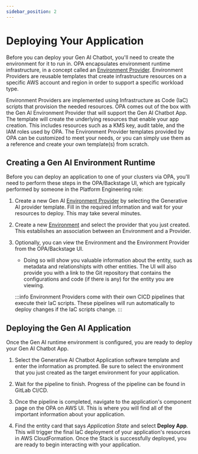 ```yaml
---
sidebar_position: 2
---
```


# Deploying Your Application 

Before you can deploy your Gen AI Chatbot, you'll need to create the environment for it to run in. OPA encapsulates environment runtime infrastructure, in a concept called an [Environment Provider](/docs/techdocs/entities#aws-environment-provider). Environment Providers are reusable templates that create infrastructure resources on a specific AWS account and region in order to support a specific workload type.

Environment Providers are implemented using Infrastructure as Code (IaC) scripts that provision the needed resources. OPA comes out of the box with the Gen AI Environment Provider that will support the Gen AI Chatbot App. The template will create the underlying resources that enable your app creation. This includes resources such as a KMS key, audit table, and the IAM roles used by OPA. The Environment Provider templates provided by OPA can be customized to meet your needs, or you can simply use them as a reference and create your own template(s) from scratch.


## Creating a Gen AI Environment Runtime

Before you can deploy an application to one of your clusters via OPA, you'll need to perform these steps in the OPA/Backstage UI, which are typically performed by someone in the Platform Engineering role:

1. Create a new Gen AI [Environment Provider](/docs/techdocs/entities#aws-environment-provider) by selecting the Generative AI provider template. Fill in the required information and wait for your resources to deploy. This may take several minutes.
1. Create a new [Environment](/docs/techdocs/entities#aws-environment) and select the provider that you just created. This establishes an association between an Environment and a Provider.
1. Optionally, you can view the Environment and the Environment Provider from the OPA/Backstage UI. 

    * Doing so will show you valuable information about the entity, such as metadata and relationshipts with other entities. The UI will also provide you with a link to the Git repository that contains the configurations and code (if there is any) for the entity you are viewing.

    :::info
    Environment Providers come with their own CICD pipelines that execute their IaC scripts. These pipelines will run automatically to deploy changes if the IaC scripts change.
    :::


## Deploying the Gen AI Application 

Once the Gen AI runtime environment is configured, you are ready to deploy your Gen AI Chatbot App. 

1. Select the Generative AI Chatbot Application software template and enter the information as prompted. Be sure to select the environment that you just created as the target environment for your application. 

1. Wait for the pipeline to finish. Progress of the pipeline can be found in GitLab CI/CD.

1. Once the pipeline is completed, navigate to the application's component page on the OPA on AWS UI. This is where you will find all of the important information about your application. 
1. Find the entity card that says *Application State* and select **Deploy App**. This will trigger the final IaC deployment of your application's resources in AWS CloudFormation. Once the Stack is successfully deployed, you are ready to begin interacting with your application.

